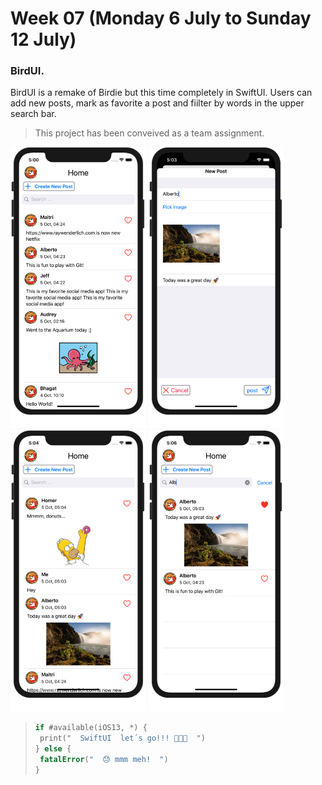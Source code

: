 # Week 07 (Monday 6 July to Sunday 12 July)

### BirdUI.
BirdUI is a remake of Birdie but this time completely in SwiftUI. Users can add new posts, mark as favorite a post and fiilter by words in the upper search bar.
>This project has been conveived as a team assignment.
<p align="left"> <!-- using the assets directory -->
	<img src="/Week07/Assets/pic01.png" height="450"/> 
	<img src="/Week07/Assets/pic02.png" height="450"/>
 	<img src="/Week07/Assets/pic03.png" height="450"/> 
	<img src="/Week07/Assets/pic04.png" height="450"/>
</p>

>
>```Swift
>if #available(iOS13, *) {
>  print("  SwiftUI  let´s go!!! 🎉🥳🎉  ")
>} else {
>  fatalError("  😓 mmm meh!  ")
>}
>```

